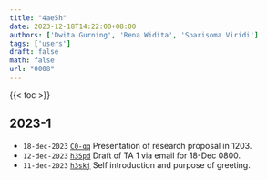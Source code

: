 ```yaml
---
title: "4ae5h"
date: 2023-12-18T14:22:00+08:00
authors: ['Dwita Gurning', 'Rena Widita', 'Sparisoma Viridi']
tags: ['users']
draft: false
math: false
url: "0008"
---
```

{{< toc >}}


## 2023-1
+ `18-dec-2023` [`C0-qq`](https://www.instagram.com/p/C0-qqowPBoo/) Presentation of research proposal in 1203.
+ `12-dec-2023` [`h35pd`](https://osf.io/h35pd) Draft of TA 1 via email for 18-Dec 0800.
+ `11-dec-2023` [`h3skj`](https://osf.io/h3skj) Self introduction and purpose of greeting.
